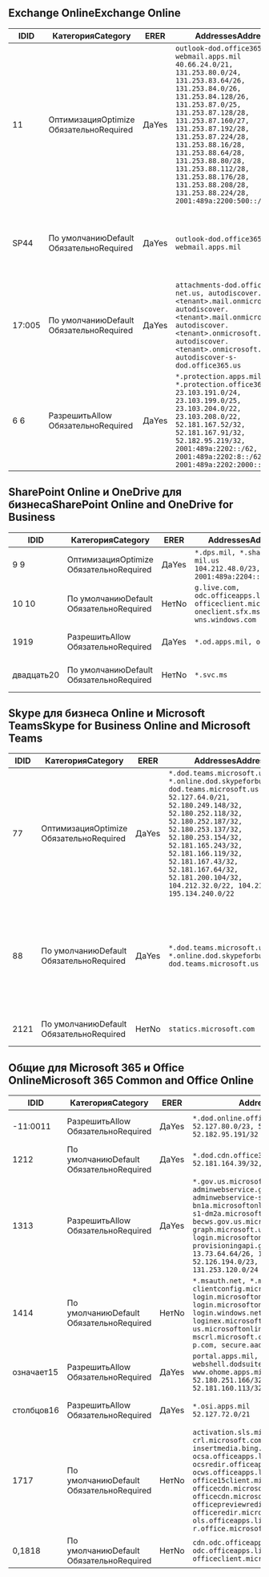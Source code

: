 <!--THIS FILE IS AUTOMATICALLY GENERATED. MANUAL CHANGES WILL BE OVERWRITTEN.-->
<!--Please contact the Office 365 Endpoints team with any questions.-->
<!--USGovDoD endpoints version 2019062800-->
<!--File generated 2019-06-28 11:00:09.8081-->

## <a name="exchange-online"></a><span data-ttu-id="5363f-101">Exchange Online</span><span class="sxs-lookup"><span data-stu-id="5363f-101">Exchange Online</span></span>

<span data-ttu-id="5363f-102">ID</span><span class="sxs-lookup"><span data-stu-id="5363f-102">ID</span></span> | <span data-ttu-id="5363f-103">Категория</span><span class="sxs-lookup"><span data-stu-id="5363f-103">Category</span></span> | <span data-ttu-id="5363f-104">ER</span><span class="sxs-lookup"><span data-stu-id="5363f-104">ER</span></span> | <span data-ttu-id="5363f-105">Addresses</span><span class="sxs-lookup"><span data-stu-id="5363f-105">Addresses</span></span> | <span data-ttu-id="5363f-106">Порты</span><span class="sxs-lookup"><span data-stu-id="5363f-106">Ports</span></span>
-- | -------------------- | --- | ---------------------------------------------------------------------------------------------------------------------------------------------------------------------------------------------------------------------------------------------------------------------------------------------------------------------------------------------------------------------------------------------- | -------------------------------
<span data-ttu-id="5363f-107">1</span><span class="sxs-lookup"><span data-stu-id="5363f-107">1</span></span> | <span data-ttu-id="5363f-108">Оптимизация</span><span class="sxs-lookup"><span data-stu-id="5363f-108">Optimize</span></span><BR><span data-ttu-id="5363f-109">Обязательно</span><span class="sxs-lookup"><span data-stu-id="5363f-109">Required</span></span> | <span data-ttu-id="5363f-110">Да</span><span class="sxs-lookup"><span data-stu-id="5363f-110">Yes</span></span> | `outlook-dod.office365.us, webmail.apps.mil`<BR>`40.66.24.0/21, 131.253.80.0/24, 131.253.83.64/26, 131.253.84.0/26, 131.253.84.128/26, 131.253.87.0/25, 131.253.87.128/28, 131.253.87.160/27, 131.253.87.192/28, 131.253.87.224/28, 131.253.88.16/28, 131.253.88.64/28, 131.253.88.80/28, 131.253.88.112/28, 131.253.88.176/28, 131.253.88.208/28, 131.253.88.224/28, 2001:489a:2200:500::/56` | <span data-ttu-id="5363f-111">**TCP:** 443, 80</span><span class="sxs-lookup"><span data-stu-id="5363f-111">**TCP:** 443, 80</span></span>
<span data-ttu-id="5363f-112">SP4</span><span class="sxs-lookup"><span data-stu-id="5363f-112">4</span></span> | <span data-ttu-id="5363f-113">По умолчанию</span><span class="sxs-lookup"><span data-stu-id="5363f-113">Default</span></span><BR><span data-ttu-id="5363f-114">Обязательно</span><span class="sxs-lookup"><span data-stu-id="5363f-114">Required</span></span> | <span data-ttu-id="5363f-115">Да</span><span class="sxs-lookup"><span data-stu-id="5363f-115">Yes</span></span> | `outlook-dod.office365.us, webmail.apps.mil` | <span data-ttu-id="5363f-116">**TCP:** 143, 25, 587, 993, 995</span><span class="sxs-lookup"><span data-stu-id="5363f-116">**TCP:** 143, 25, 587, 993, 995</span></span>
<span data-ttu-id="5363f-117">17:00</span><span class="sxs-lookup"><span data-stu-id="5363f-117">5</span></span> | <span data-ttu-id="5363f-118">По умолчанию</span><span class="sxs-lookup"><span data-stu-id="5363f-118">Default</span></span><BR><span data-ttu-id="5363f-119">Обязательно</span><span class="sxs-lookup"><span data-stu-id="5363f-119">Required</span></span> | <span data-ttu-id="5363f-120">Да</span><span class="sxs-lookup"><span data-stu-id="5363f-120">Yes</span></span> | `attachments-dod.office365-net.us, autodiscover.<tenant>.mail.onmicrosoft.com, autodiscover.<tenant>.mail.onmicrosoft.us, autodiscover.<tenant>.onmicrosoft.com, autodiscover.<tenant>.onmicrosoft.us, autodiscover-s-dod.office365.us` | <span data-ttu-id="5363f-121">**TCP:** 443, 80</span><span class="sxs-lookup"><span data-stu-id="5363f-121">**TCP:** 443, 80</span></span>
<span data-ttu-id="5363f-122">6 </span><span class="sxs-lookup"><span data-stu-id="5363f-122">6</span></span> | <span data-ttu-id="5363f-123">Разрешить</span><span class="sxs-lookup"><span data-stu-id="5363f-123">Allow</span></span><BR><span data-ttu-id="5363f-124">Обязательно</span><span class="sxs-lookup"><span data-stu-id="5363f-124">Required</span></span> | <span data-ttu-id="5363f-125">Да</span><span class="sxs-lookup"><span data-stu-id="5363f-125">Yes</span></span> | `*.protection.apps.mil, *.protection.office365.us`<BR>`23.103.191.0/24, 23.103.199.0/25, 23.103.204.0/22, 23.103.208.0/22, 52.181.167.52/32, 52.181.167.91/32, 52.182.95.219/32, 2001:489a:2202::/62, 2001:489a:2202:8::/62, 2001:489a:2202:2000::/63` | <span data-ttu-id="5363f-126">**TCP:** 25, 443</span><span class="sxs-lookup"><span data-stu-id="5363f-126">**TCP:** 25, 443</span></span>

## <a name="sharepoint-online-and-onedrive-for-business"></a><span data-ttu-id="5363f-127">SharePoint Online и OneDrive для бизнеса</span><span class="sxs-lookup"><span data-stu-id="5363f-127">SharePoint Online and OneDrive for Business</span></span>

<span data-ttu-id="5363f-128">ID</span><span class="sxs-lookup"><span data-stu-id="5363f-128">ID</span></span> | <span data-ttu-id="5363f-129">Категория</span><span class="sxs-lookup"><span data-stu-id="5363f-129">Category</span></span> | <span data-ttu-id="5363f-130">ER</span><span class="sxs-lookup"><span data-stu-id="5363f-130">ER</span></span> | <span data-ttu-id="5363f-131">Addresses</span><span class="sxs-lookup"><span data-stu-id="5363f-131">Addresses</span></span> | <span data-ttu-id="5363f-132">Порты</span><span class="sxs-lookup"><span data-stu-id="5363f-132">Ports</span></span>
-- | -------------------- | --- | ---------------------------------------------------------------------------------------------------- | ----------------
<span data-ttu-id="5363f-133">9 </span><span class="sxs-lookup"><span data-stu-id="5363f-133">9</span></span> | <span data-ttu-id="5363f-134">Оптимизация</span><span class="sxs-lookup"><span data-stu-id="5363f-134">Optimize</span></span><BR><span data-ttu-id="5363f-135">Обязательно</span><span class="sxs-lookup"><span data-stu-id="5363f-135">Required</span></span> | <span data-ttu-id="5363f-136">Да</span><span class="sxs-lookup"><span data-stu-id="5363f-136">Yes</span></span> | `*.dps.mil, *.sharepoint-mil.us`<BR>`104.212.48.0/23, 2001:489a:2204::/63` | <span data-ttu-id="5363f-137">**TCP:** 443, 80</span><span class="sxs-lookup"><span data-stu-id="5363f-137">**TCP:** 443, 80</span></span>
<span data-ttu-id="5363f-138">10 </span><span class="sxs-lookup"><span data-stu-id="5363f-138">10</span></span> | <span data-ttu-id="5363f-139">По умолчанию</span><span class="sxs-lookup"><span data-stu-id="5363f-139">Default</span></span><BR><span data-ttu-id="5363f-140">Обязательно</span><span class="sxs-lookup"><span data-stu-id="5363f-140">Required</span></span> | <span data-ttu-id="5363f-141">Нет</span><span class="sxs-lookup"><span data-stu-id="5363f-141">No</span></span> | `g.live.com, odc.officeapps.live.com, officeclient.microsoft.com, oneclient.sfx.ms, wns.windows.com` | <span data-ttu-id="5363f-142">**TCP:** 443, 80</span><span class="sxs-lookup"><span data-stu-id="5363f-142">**TCP:** 443, 80</span></span>
<span data-ttu-id="5363f-143">19</span><span class="sxs-lookup"><span data-stu-id="5363f-143">19</span></span> | <span data-ttu-id="5363f-144">Разрешить</span><span class="sxs-lookup"><span data-stu-id="5363f-144">Allow</span></span><BR><span data-ttu-id="5363f-145">Обязательно</span><span class="sxs-lookup"><span data-stu-id="5363f-145">Required</span></span> | <span data-ttu-id="5363f-146">Да</span><span class="sxs-lookup"><span data-stu-id="5363f-146">Yes</span></span> | `*.od.apps.mil, od.apps.mil` | <span data-ttu-id="5363f-147">**TCP:** 443, 80</span><span class="sxs-lookup"><span data-stu-id="5363f-147">**TCP:** 443, 80</span></span>
<span data-ttu-id="5363f-148">двадцать</span><span class="sxs-lookup"><span data-stu-id="5363f-148">20</span></span> | <span data-ttu-id="5363f-149">По умолчанию</span><span class="sxs-lookup"><span data-stu-id="5363f-149">Default</span></span><BR><span data-ttu-id="5363f-150">Обязательно</span><span class="sxs-lookup"><span data-stu-id="5363f-150">Required</span></span> | <span data-ttu-id="5363f-151">Нет</span><span class="sxs-lookup"><span data-stu-id="5363f-151">No</span></span> | `*.svc.ms` | <span data-ttu-id="5363f-152">**TCP:** 443, 80</span><span class="sxs-lookup"><span data-stu-id="5363f-152">**TCP:** 443, 80</span></span>

## <a name="skype-for-business-online-and-microsoft-teams"></a><span data-ttu-id="5363f-153">Skype для бизнеса Online и Microsoft Teams</span><span class="sxs-lookup"><span data-stu-id="5363f-153">Skype for Business Online and Microsoft Teams</span></span>

<span data-ttu-id="5363f-154">ID</span><span class="sxs-lookup"><span data-stu-id="5363f-154">ID</span></span> | <span data-ttu-id="5363f-155">Категория</span><span class="sxs-lookup"><span data-stu-id="5363f-155">Category</span></span> | <span data-ttu-id="5363f-156">ER</span><span class="sxs-lookup"><span data-stu-id="5363f-156">ER</span></span> | <span data-ttu-id="5363f-157">Addresses</span><span class="sxs-lookup"><span data-stu-id="5363f-157">Addresses</span></span> | <span data-ttu-id="5363f-158">Порты</span><span class="sxs-lookup"><span data-stu-id="5363f-158">Ports</span></span>
-- | -------------------- | --- | -------------------------------------------------------------------------------------------------------------------------------------------------------------------------------------------------------------------------------------------------------------------------------------------------------------------------------------------------------- | --------------------------------------------------
<span data-ttu-id="5363f-159">7</span><span class="sxs-lookup"><span data-stu-id="5363f-159">7</span></span> | <span data-ttu-id="5363f-160">Оптимизация</span><span class="sxs-lookup"><span data-stu-id="5363f-160">Optimize</span></span><BR><span data-ttu-id="5363f-161">Обязательно</span><span class="sxs-lookup"><span data-stu-id="5363f-161">Required</span></span> | <span data-ttu-id="5363f-162">Да</span><span class="sxs-lookup"><span data-stu-id="5363f-162">Yes</span></span> | `*.dod.teams.microsoft.us, *.online.dod.skypeforbusiness.us, dod.teams.microsoft.us`<BR>`52.127.64.0/21, 52.180.249.148/32, 52.180.252.118/32, 52.180.252.187/32, 52.180.253.137/32, 52.180.253.154/32, 52.181.165.243/32, 52.181.166.119/32, 52.181.167.43/32, 52.181.167.64/32, 52.181.200.104/32, 104.212.32.0/22, 104.212.60.0/23, 195.134.240.0/22` | <span data-ttu-id="5363f-163">**TCP:** 443</span><span class="sxs-lookup"><span data-stu-id="5363f-163">**TCP:** 443</span></span><BR><span data-ttu-id="5363f-164">**UDP:** 3478, 3479, 3480, 3481</span><span class="sxs-lookup"><span data-stu-id="5363f-164">**UDP:** 3478, 3479, 3480, 3481</span></span>
<span data-ttu-id="5363f-165">8</span><span class="sxs-lookup"><span data-stu-id="5363f-165">8</span></span> | <span data-ttu-id="5363f-166">По умолчанию</span><span class="sxs-lookup"><span data-stu-id="5363f-166">Default</span></span><BR><span data-ttu-id="5363f-167">Обязательно</span><span class="sxs-lookup"><span data-stu-id="5363f-167">Required</span></span> | <span data-ttu-id="5363f-168">Да</span><span class="sxs-lookup"><span data-stu-id="5363f-168">Yes</span></span> | `*.dod.teams.microsoft.us, *.online.dod.skypeforbusiness.us, dod.teams.microsoft.us` | <span data-ttu-id="5363f-169">**TCP:** 5061, 50000–59999</span><span class="sxs-lookup"><span data-stu-id="5363f-169">**TCP:** 5061, 50000-59999</span></span><BR><span data-ttu-id="5363f-170">**UDP:** 50000–59999</span><span class="sxs-lookup"><span data-stu-id="5363f-170">**UDP:** 50000-59999</span></span>
<span data-ttu-id="5363f-171">21</span><span class="sxs-lookup"><span data-stu-id="5363f-171">21</span></span> | <span data-ttu-id="5363f-172">По умолчанию</span><span class="sxs-lookup"><span data-stu-id="5363f-172">Default</span></span><BR><span data-ttu-id="5363f-173">Обязательно</span><span class="sxs-lookup"><span data-stu-id="5363f-173">Required</span></span> | <span data-ttu-id="5363f-174">Нет</span><span class="sxs-lookup"><span data-stu-id="5363f-174">No</span></span> | `statics.microsoft.com` | <span data-ttu-id="5363f-175">**TCP:** 443</span><span class="sxs-lookup"><span data-stu-id="5363f-175">**TCP:** 443</span></span>

## <a name="microsoft-365-common-and-office-online"></a><span data-ttu-id="5363f-176">Общие для Microsoft 365 и Office Online</span><span class="sxs-lookup"><span data-stu-id="5363f-176">Microsoft 365 Common and Office Online</span></span>

<span data-ttu-id="5363f-177">ID</span><span class="sxs-lookup"><span data-stu-id="5363f-177">ID</span></span> | <span data-ttu-id="5363f-178">Категория</span><span class="sxs-lookup"><span data-stu-id="5363f-178">Category</span></span> | <span data-ttu-id="5363f-179">ER</span><span class="sxs-lookup"><span data-stu-id="5363f-179">ER</span></span> | <span data-ttu-id="5363f-180">Addresses</span><span class="sxs-lookup"><span data-stu-id="5363f-180">Addresses</span></span> | <span data-ttu-id="5363f-181">Порты</span><span class="sxs-lookup"><span data-stu-id="5363f-181">Ports</span></span>
-- | ------------------- | --- | ------------------------------------------------------------------------------------------------------------------------------------------------------------------------------------------------------------------------------------------------------------------------------------------------------------------------------------------------------------------------------------------------ | ----------------
<span data-ttu-id="5363f-182">-11:00</span><span class="sxs-lookup"><span data-stu-id="5363f-182">11</span></span> | <span data-ttu-id="5363f-183">Разрешить</span><span class="sxs-lookup"><span data-stu-id="5363f-183">Allow</span></span><BR><span data-ttu-id="5363f-184">Обязательно</span><span class="sxs-lookup"><span data-stu-id="5363f-184">Required</span></span> | <span data-ttu-id="5363f-185">Да</span><span class="sxs-lookup"><span data-stu-id="5363f-185">Yes</span></span> | `*.dod.online.office365.us`<BR>`52.127.80.0/23, 52.181.164.39/32, 52.182.95.191/32` | <span data-ttu-id="5363f-186">**TCP:** 443</span><span class="sxs-lookup"><span data-stu-id="5363f-186">**TCP:** 443</span></span>
<span data-ttu-id="5363f-187">12</span><span class="sxs-lookup"><span data-stu-id="5363f-187">12</span></span> | <span data-ttu-id="5363f-188">По умолчанию</span><span class="sxs-lookup"><span data-stu-id="5363f-188">Default</span></span><BR><span data-ttu-id="5363f-189">Обязательно</span><span class="sxs-lookup"><span data-stu-id="5363f-189">Required</span></span> | <span data-ttu-id="5363f-190">Да</span><span class="sxs-lookup"><span data-stu-id="5363f-190">Yes</span></span> | `*.dod.cdn.office365.us`<BR>`52.181.164.39/32, 52.182.95.191/32` | <span data-ttu-id="5363f-191">**TCP:** 443</span><span class="sxs-lookup"><span data-stu-id="5363f-191">**TCP:** 443</span></span>
<span data-ttu-id="5363f-192">13</span><span class="sxs-lookup"><span data-stu-id="5363f-192">13</span></span> | <span data-ttu-id="5363f-193">Разрешить</span><span class="sxs-lookup"><span data-stu-id="5363f-193">Allow</span></span><BR><span data-ttu-id="5363f-194">Обязательно</span><span class="sxs-lookup"><span data-stu-id="5363f-194">Required</span></span> | <span data-ttu-id="5363f-195">Да</span><span class="sxs-lookup"><span data-stu-id="5363f-195">Yes</span></span> | `*.gov.us.microsoftonline.com, adminwebservice.gov.us.microsoftonline.com, adminwebservice-s1-bn1a.microsoftonline.com, adminwebservice-s1-dm2a.microsoftonline.com, becws.gov.us.microsoftonline.com, dod-graph.microsoft.us, login.microsoftonline.us, provisioningapi.gov.us.microsoftonline.com`<BR>`13.73.64.64/26, 13.73.208.128/25, 52.126.194.0/23, 52.244.120.128/25, 131.253.120.0/24` | <span data-ttu-id="5363f-196">**TCP:** 443</span><span class="sxs-lookup"><span data-stu-id="5363f-196">**TCP:** 443</span></span>
<span data-ttu-id="5363f-197">14</span><span class="sxs-lookup"><span data-stu-id="5363f-197">14</span></span> | <span data-ttu-id="5363f-198">По умолчанию</span><span class="sxs-lookup"><span data-stu-id="5363f-198">Default</span></span><BR><span data-ttu-id="5363f-199">Обязательно</span><span class="sxs-lookup"><span data-stu-id="5363f-199">Required</span></span> | <span data-ttu-id="5363f-200">Нет</span><span class="sxs-lookup"><span data-stu-id="5363f-200">No</span></span> | `*.msauth.net, *.msftauth.net, clientconfig.microsoftonline-p.net, login.microsoftonline.com, login.microsoftonline-p.com, login.windows.net, loginex.microsoftonline.com, login-us.microsoftonline.com, mscrl.microsoft.com, nexus.microsoftonline-p.com, secure.aadcdn.microsoftonline-p.com` | <span data-ttu-id="5363f-201">**TCP:** 443</span><span class="sxs-lookup"><span data-stu-id="5363f-201">**TCP:** 443</span></span>
<span data-ttu-id="5363f-202">означает</span><span class="sxs-lookup"><span data-stu-id="5363f-202">15</span></span> | <span data-ttu-id="5363f-203">Разрешить</span><span class="sxs-lookup"><span data-stu-id="5363f-203">Allow</span></span><BR><span data-ttu-id="5363f-204">Обязательно</span><span class="sxs-lookup"><span data-stu-id="5363f-204">Required</span></span> | <span data-ttu-id="5363f-205">Да</span><span class="sxs-lookup"><span data-stu-id="5363f-205">Yes</span></span> | `portal.apps.mil, webshell.dodsuite.office365.us, www.ohome.apps.mil`<BR>`52.180.251.166/32, 52.181.160.19/32, 52.181.160.113/32, 52.182.92.132/32` | <span data-ttu-id="5363f-206">**TCP:** 443</span><span class="sxs-lookup"><span data-stu-id="5363f-206">**TCP:** 443</span></span>
<span data-ttu-id="5363f-207">столбцов</span><span class="sxs-lookup"><span data-stu-id="5363f-207">16</span></span> | <span data-ttu-id="5363f-208">Разрешить</span><span class="sxs-lookup"><span data-stu-id="5363f-208">Allow</span></span><BR><span data-ttu-id="5363f-209">Обязательно</span><span class="sxs-lookup"><span data-stu-id="5363f-209">Required</span></span> | <span data-ttu-id="5363f-210">Да</span><span class="sxs-lookup"><span data-stu-id="5363f-210">Yes</span></span> | `*.osi.apps.mil`<BR>`52.127.72.0/21` | <span data-ttu-id="5363f-211">**TCP:** 443</span><span class="sxs-lookup"><span data-stu-id="5363f-211">**TCP:** 443</span></span>
<span data-ttu-id="5363f-212">17</span><span class="sxs-lookup"><span data-stu-id="5363f-212">17</span></span> | <span data-ttu-id="5363f-213">По умолчанию</span><span class="sxs-lookup"><span data-stu-id="5363f-213">Default</span></span><BR><span data-ttu-id="5363f-214">Обязательно</span><span class="sxs-lookup"><span data-stu-id="5363f-214">Required</span></span> | <span data-ttu-id="5363f-215">Нет</span><span class="sxs-lookup"><span data-stu-id="5363f-215">No</span></span> | `activation.sls.microsoft.com, crl.microsoft.com, go.microsoft.com, insertmedia.bing.office.net, ocsa.officeapps.live.com, ocsredir.officeapps.live.com, ocws.officeapps.live.com, office15client.microsoft.com, officecdn.microsoft.com, officecdn.microsoft.com.edgesuite.net, officepreviewredir.microsoft.com, officeredir.microsoft.com, ols.officeapps.live.com, r.office.microsoft.com` | <span data-ttu-id="5363f-216">**TCP:** 443, 80</span><span class="sxs-lookup"><span data-stu-id="5363f-216">**TCP:** 443, 80</span></span>
<span data-ttu-id="5363f-217">0,18</span><span class="sxs-lookup"><span data-stu-id="5363f-217">18</span></span> | <span data-ttu-id="5363f-218">По умолчанию</span><span class="sxs-lookup"><span data-stu-id="5363f-218">Default</span></span><BR><span data-ttu-id="5363f-219">Обязательно</span><span class="sxs-lookup"><span data-stu-id="5363f-219">Required</span></span> | <span data-ttu-id="5363f-220">Нет</span><span class="sxs-lookup"><span data-stu-id="5363f-220">No</span></span> | `cdn.odc.officeapps.live.com, odc.officeapps.live.com, officeclient.microsoft.com` | <span data-ttu-id="5363f-221">**TCP:** 443, 80</span><span class="sxs-lookup"><span data-stu-id="5363f-221">**TCP:** 443, 80</span></span>
